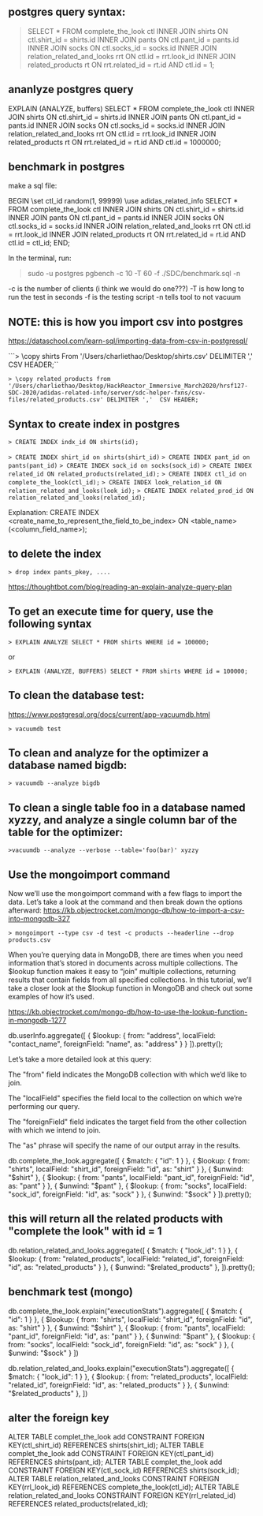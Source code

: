 ## postgres query syntax:
> SELECT * FROM complete_the_look ctl
    INNER JOIN shirts
    ON ctl.shirt_id = shirts.id
    INNER JOIN pants
    ON ctl.pant_id = pants.id
    INNER JOIN socks
    ON ctl.socks_id = socks.id
    INNER JOIN relation_related_and_looks rrt
    ON ctl.id = rrt.look_id
    INNER JOIN related_products rt
    ON rrt.related_id = rt.id AND ctl.id = 1;

## ananlyze postgres query
EXPLAIN (ANALYZE, buffers) SELECT * FROM complete_the_look ctl
  INNER JOIN shirts
  ON ctl.shirt_id = shirts.id
  INNER JOIN pants
  ON ctl.pant_id = pants.id
  INNER JOIN socks
  ON ctl.socks_id = socks.id
  INNER JOIN relation_related_and_looks rrt
  ON ctl.id = rrt.look_id
  INNER JOIN related_products rt
  ON rrt.related_id = rt.id AND ctl.id = 1000000;

## benchmark in postgres
make a sql file:

BEGIN
\set ctl_id random(1, 99999)
\use adidas_related_info
SELECT * FROM complete_the_look ctl
  INNER JOIN shirts
  ON ctl.shirt_id = shirts.id
  INNER JOIN pants
  ON ctl.pant_id = pants.id
  INNER JOIN socks
  ON ctl.socks_id = socks.id
  INNER JOIN relation_related_and_looks rrt
  ON ctl.id = rrt.look_id
  INNER JOIN related_products rt
  ON rrt.related_id = rt.id AND ctl.id = ctl_id;
END;


In the terminal, run:
> sudo -u postgres pgbench -c 10 -T 60 -f ./SDC/benchmark.sql -n

-c is the number of clients (i think we would do one???)
-T is how long to run the test in seconds
-f is the testing script
-n tells tool to not vacuum

## NOTE: this is how you import csv into postgres
https://dataschool.com/learn-sql/importing-data-from-csv-in-postgresql/

```> \copy shirts From '/Users/charliethao/Desktop/shirts.csv' DELIMITER ',' CSV HEADER;``

```> \copy related_products from '/Users/charliethao/Desktop/HackReactor_Immersive_March2020/hrsf127-SDC-2020/adidas-related-info/server/sdc-helper-fxns/csv-files/related_products.csv' DELIMITER ','  CSV HEADER;```


## Syntax to create index in postgres
```> CREATE INDEX indx_id ON shirts(id);```

```> CREATE INDEX shirt_id on shirts(shirt_id)```
```> CREATE INDEX pant_id on pants(pant_id)```
```> CREATE INDEX sock_id on socks(sock_id)```
```> CREATE INDEX related_id ON related_products(related_id);```
```> CREATE INDEX ctl_id on complete_the_look(ctl_id);```
```> CREATE INDEX look_relation_id ON relation_related_and_looks(look_id);```
```> CREATE INDEX related_prod_id ON relation_related_and_looks(related_id);```

Explanation: CREATE INDEX <create_name_to_represent_the_field_to_be_index> ON <table_name>(<column_field_name>);

## to delete the index
```> drop index pants_pkey, ....```

https://thoughtbot.com/blog/reading-an-explain-analyze-query-plan

## To get an execute time for query, use the following syntax
```> EXPLAIN ANALYZE SELECT * FROM shirts WHERE id = 100000;```

or

```> EXPLAIN (ANALYZE, BUFFERS) SELECT * FROM shirts WHERE id = 100000;```

## To clean the database test:
https://www.postgresql.org/docs/current/app-vacuumdb.html

```> vacuumdb test```

## To clean and analyze for the optimizer a database named bigdb:

```> vacuumdb --analyze bigdb```

## To clean a single table foo in a database named xyzzy, and analyze a single column bar of the table for the optimizer:

```>vacuumdb --analyze --verbose --table='foo(bar)' xyzzy```


## Use the mongoimport command
Now we’ll use the mongoimport command with a few flags to import the data. Let’s take a look at the command and then break down the options afterward:
https://kb.objectrocket.com/mongo-db/how-to-import-a-csv-into-mongodb-327

```> mongoimport --type csv -d test -c products --headerline --drop products.csv```

When you’re querying data in MongoDB, there are times when you need information that’s stored in documents across multiple collections. The $lookup function makes it easy to “join” multiple collections, returning results that contain fields from all specified collections. In this tutorial, we’ll take a closer look at the $lookup function in MongoDB and check out some examples of how it’s used.

https://kb.objectrocket.com/mongo-db/how-to-use-the-lookup-function-in-mongodb-1277

db.userInfo.aggregate([
    { $lookup:
        {
           from: "address",
           localField: "contact_name",
           foreignField: "name",
           as: "address"
        }
    }
]).pretty();

Let’s take a more detailed look at this query:

The "from" field indicates the MongoDB collection with which we’d like to join.

The "localField" specifies the field local to the collection on which we’re performing our query.

The "foreignField" field indicates the target field from the other collection with which we intend to join.

The "as" phrase will specify the name of our output array in the results.

db.complete_the_look.aggregate([
  { $match: { "id": 1 } },
    { $lookup: {
        from: "shirts",
        localField: "shirt_id",
        foreignField: "id",
        as: "shirt"
      }
    },
    {
      $unwind: "$shirt"
    },
    { $lookup: {
        from: "pants",
        localField: "pant_id",
        foreignField: "id",
        as: "pant"
      }
    },
    {
      $unwind: "$pant"
    },
    { $lookup: {
        from: "socks",
        localField: "sock_id",
        foreignField: "id",
        as: "sock"
      }
    },
    {
      $unwind: "$sock"
    }
  ]).pretty();

## this will return all the related products with "complete the look" with id = 1
  db.relation_related_and_looks.aggregate([
    { $match: { "look_id": 1 } },
    { $lookup: {
        from: "related_products",
        localField: "related_id",
        foreignField: "id",
        as: "related_products"
      }
    },
    {
      $unwind: "$related_products"
    },
  ]).pretty();


  ## benchmark test (mongo)
  db.complete_the_look.explain("executionStats").aggregate([
  { $match: { "id": 1 } },
    { $lookup: {
        from: "shirts",
        localField: "shirt_id",
        foreignField: "id",
        as: "shirt"
      }
    },
    {
      $unwind: "$shirt"
    },
    { $lookup: {
        from: "pants",
        localField: "pant_id",
        foreignField: "id",
        as: "pant"
      }
    },
    {
      $unwind: "$pant"
    },
    { $lookup: {
        from: "socks",
        localField: "sock_id",
        foreignField: "id",
        as: "sock"
      }
    },
    {
      $unwind: "$sock"
    }
  ])

  db.relation_related_and_looks.explain("executionStats").aggregate([
    { $match: { "look_id": 1 } },
    { $lookup: {
        from: "related_products",
        localField: "related_id",
        foreignField: "id",
        as: "related_products"
      }
    },
    {
      $unwind: "$related_products"
    },
  ])


## alter the foreign key
ALTER TABLE complet_the_look add CONSTRAINT FOREIGN KEY(ctl_shirt_id) REFERENCES shirts(shirt_id);
ALTER TABLE complet_the_look add CONSTRAINT FOREIGN KEY(ctl_pant_id) REFERENCES shirts(pant_id);
ALTER TABLE complet_the_look add CONSTRAINT FOREIGN KEY(ctl_sock_id) REFERENCES shirts(sock_id);
ALTER TABLE relation_related_and_looks CONSTRAINT FOREIGN KEY(rrl_look_id) REFERENCES complete_the_look(ctl_id);
ALTER TABLE relation_related_and_looks CONSTRAINT FOREIGN KEY(rrl_related_id) REFERENCES related_products(related_id);